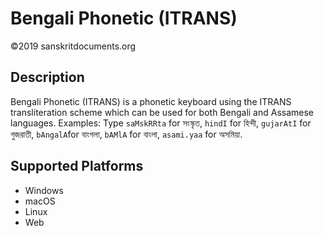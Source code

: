Bengali Phonetic (ITRANS) 
=================

©2019 sanskritdocuments.org

Description
-------------

Bengali Phonetic (ITRANS) is a phonetic keyboard using the ITRANS transliteration scheme which can be used for both Bengali and Assamese languages. 
Examples: Type `saMskRRta` for সংস্কৃত, `hindI` for হিন্দী, `gujarAtI` for গুজরাতী, `bAngalA`for বাংগলা, `bAMlA` for বাংলা, `asami.yaa` for অসমিয়া.


Supported Platforms
------------------------
* Windows
* macOS
* Linux
* Web
